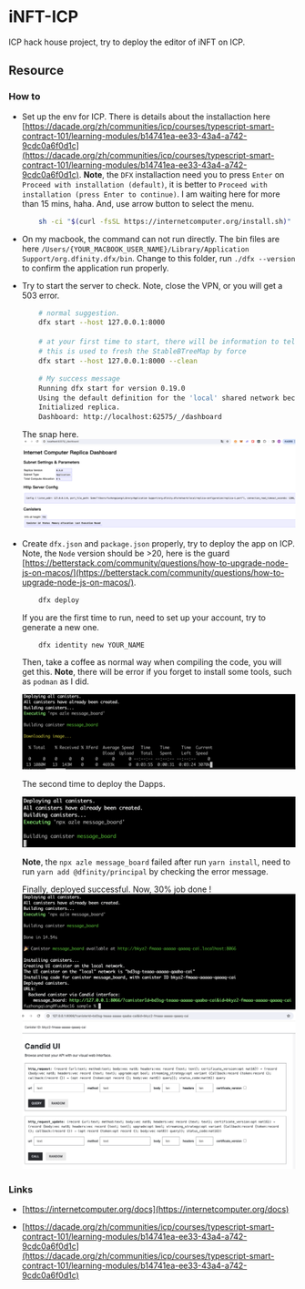 # iNFT-ICP

ICP hack house project, try to deploy the editor of iNFT on ICP.

## Resource

### How to

- Set up the env for ICP. There is details about the installaction here [https://dacade.org/zh/communities/icp/courses/typescript-smart-contract-101/learning-modules/b14741ea-ee33-43a4-a742-9cdc0a6f0d1c](https://dacade.org/zh/communities/icp/courses/typescript-smart-contract-101/learning-modules/b14741ea-ee33-43a4-a742-9cdc0a6f0d1c). **Note**, the `DFX` installaction need you to press `Enter` on `Proceed with installation (default)`, it is better to `Proceed with installation (press Enter to continue)`. I am waiting here for more than 15 mins, haha. And, use arrow button to select the menu.

    ```BASH
        sh -ci "$(curl -fsSL https://internetcomputer.org/install.sh)"
    ```

- On my macbook, the command can not run directly. The bin files are here `/Users/{YOUR_MACBOOK_USER_NAME}/Library/Application Support/org.dfinity.dfx/bin`. Change to this folder, run `./dfx --version` to confirm the application run properly.

- Try to start the server to check. Note, close the VPN, or you will get a 503 error.  

    ```BASH
        # normal suggestion.
        dfx start --host 127.0.0.1:8000

        # at your first time to start, there will be information to tell you add --clean flag
        # this is used to fresh the StableBTreeMap by force
        dfx start --host 127.0.0.1:8000 --clean
    ```

    ```BASH
        # My success message
        Running dfx start for version 0.19.0
        Using the default definition for the 'local' shared network because /Users/fuzhongqiang/.config/dfx/networks.json does not exist.
        Initialized replica.
        Dashboard: http://localhost:62575/_/dashboard
    ```

    The snap here.
    ![dashboard snap](snaps/dashboard.png)

- Create `dfx.json` and `package.json` properly, try to deploy the app on ICP. Note, the `Node` version should be >20, here is the guard [https://betterstack.com/community/questions/how-to-upgrade-node-js-on-macos/](https://betterstack.com/community/questions/how-to-upgrade-node-js-on-macos/).

    ```BASH
        dfx deploy
    ```

    If you are the first time to run, need to set up your account, try to generate a new one.

    ```BASH
        dfx identity new YOUR_NAME
    ```

    Then, take a coffee as normal way when compiling the code, you will get this. **Note**, there will be error if you forget to install some tools, such as `podman` as I did.

    ![Depoying](snaps/deploying.png)

    The second time to deploy the Dapps.

    ![Depoying](snaps/deploying_normal.png)

    **Note**, the `npx azle message_board` failed after run `yarn install`, need to run `yarn add @dfinity/principal` by checking the error message. 

    Finally, deployed successful. Now, 30% job done !
    ![success](snaps/success.png)
    ![success](snaps/message_board.png)

### Links

- [https://internetcomputer.org/docs](https://internetcomputer.org/docs)

- [https://dacade.org/zh/communities/icp/courses/typescript-smart-contract-101/learning-modules/b14741ea-ee33-43a4-a742-9cdc0a6f0d1c](https://dacade.org/zh/communities/icp/courses/typescript-smart-contract-101/learning-modules/b14741ea-ee33-43a4-a742-9cdc0a6f0d1c)